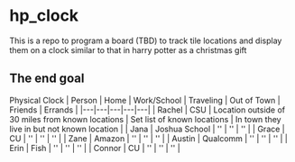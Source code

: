 # hp_clock
This is a repo to program a board (TBD) to track tile locations and display them on a clock similar to that in harry potter as a christmas gift

## The end goal

Physical Clock
| Person | Home | Work/School | Traveling | Out of Town | Friends | Errands |
|---|---|---|---|---|
| Rachel | CSU | Location outside of 30 miles from known locations | Set list of known locations | In town they live in but not known location |
| Jana | Joshua School | '' | '' |  '' |
| Grace | CU | '' | '' |  '' |
| Zane | Amazon | '' | '' |  '' |
| Austin | Qualcomm | '' | '' |  '' |
| Erin | Fish | '' | '' |  '' |
| Connor | CU | '' | '' |  '' |



